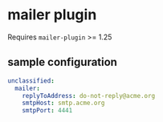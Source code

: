 # mailer plugin

Requires `mailer-plugin` >= 1.25

## sample configuration

```yaml
unclassified:
  mailer:
    replyToAddress: do-not-reply@acme.org
    smtpHost: smtp.acme.org
    smtpPort: 4441
```
